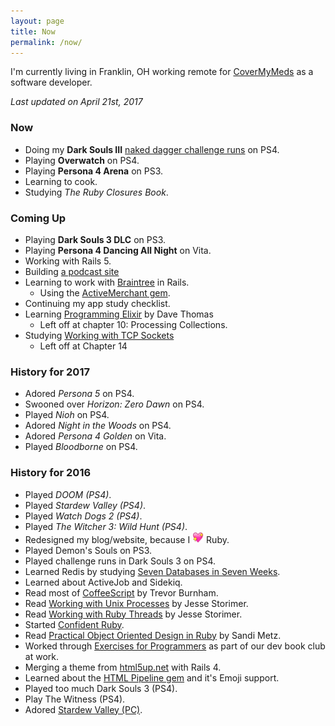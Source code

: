 ```yaml
---
layout: page
title: Now
permalink: /now/
---
```


I'm currently living in Franklin, OH working remote for [CoverMyMeds](http://covermymeds.com) as a software developer.

*Last updated on April 21st, 2017*

### Now

* Doing my **Dark Souls III** [naked dagger challenge runs](/naked-dagger/) on PS4.
* Playing **Overwatch** on PS4.
* Playing **Persona 4 Arena** on PS3.
* Learning to cook.
* Studying _The Ruby Closures Book_.

### Coming Up

* Playing **Dark Souls 3 DLC** on PS3.
* Playing **Persona 4 Dancing All Night** on Vita.
* Working with Rails 5.
* Building [a podcast site](https://github.com/trueheart78/lifetab-podcast)
* Learning to work with [Braintree](https://www.braintreepayments.com/) in Rails.
  * Using the [ActiveMerchant gem](https://github.com/activemerchant/active_merchant).
* Continuing my app study checklist.
* Learning [Programming Elixir](https://pragprog.com/book/elixir12/programming-elixir-1-2) by Dave Thomas
  * Left off at chapter 10: Processing Collections.
* Studying [Working with TCP Sockets](http://www.jstorimer.com/products/working-with-tcp-sockets)
  - Left off at Chapter 14

### History for 2017

* Adored _Persona 5_ on PS4.
* Swooned over _Horizon: Zero Dawn_ on PS4.
* Played _Nioh_ on PS4.
* Adored _Night in the Woods_ on PS4.
* Adored _Persona 4 Golden_ on Vita.
* Played _Bloodborne_ on PS4.

### History for 2016

* Played _DOOM (PS4)_.
* Played _Stardew Valley (PS4)_.
* Played _Watch Dogs 2 (PS4)_.
* Played _The Witcher 3: Wild Hunt (PS4)_.
* Redesigned my blog/website, because I <img src="/assets/site-heart.webp" width="18px" height="18px" /> Ruby.
* Played Demon's Souls on PS3.
* Played challenge runs in Dark Souls 3 on PS4.
* Learned Redis by studying [Seven Databases in Seven Weeks](https://pragprog.com/book/rwdata/seven-databases-in-seven-weeks).
* Learned about ActiveJob and Sidekiq.
* Read most of [CoffeeScript](https://pragprog.com/book/tbcoffee2/coffeescript) by Trevor Burnham.
* Read [Working with Unix Processes](http://www.jstorimer.com/products/working-with-unix-processes) by Jesse Storimer.
* Read [Working with Ruby Threads](http://www.jstorimer.com/products/working-with-ruby-threads) by Jesse Storimer.
* Started [Confident Ruby](http://www.confidentruby.com/).
* Read [Practical Object Oriented Design in Ruby](http://www.poodr.com/) by Sandi Metz.
* Worked through [Exercises for Programmers](https://pragprog.com/book/bhwb/exercises-for-programmers) as part of our dev book club at work.
* Merging a theme from [html5up.net](http://html5up.net) with Rails 4.
* Learned about the [HTML Pipeline gem](https://rubygems.org/gems/html-pipeline) and it's Emoji support.
* Played too much Dark Souls 3 (PS4).
* Play The Witness (PS4).
* Adored [Stardew Valley (PC)](http://www.stardewvalley.net).
